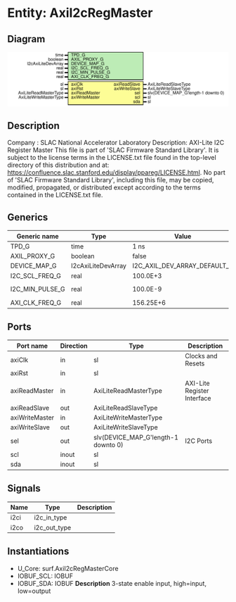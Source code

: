 # Entity: AxiI2cRegMaster

## Diagram

![Diagram](AxiI2cRegMaster.svg "Diagram")
## Description

Company    : SLAC National Accelerator Laboratory
Description: AXI-Lite I2C Register Master
This file is part of 'SLAC Firmware Standard Library'.
It is subject to the license terms in the LICENSE.txt file found in the
top-level directory of this distribution and at:
   https://confluence.slac.stanford.edu/display/ppareg/LICENSE.html.
No part of 'SLAC Firmware Standard Library', including this file,
may be copied, modified, propagated, or distributed except according to
the terms contained in the LICENSE.txt file.
## Generics

| Generic name    | Type               | Value                        | Description      |
| --------------- | ------------------ | ---------------------------- | ---------------- |
| TPD_G           | time               | 1 ns                         |                  |
| AXIL_PROXY_G    | boolean            | false                        |                  |
| DEVICE_MAP_G    | I2cAxiLiteDevArray | I2C_AXIL_DEV_ARRAY_DEFAULT_C |                  |
| I2C_SCL_FREQ_G  | real               | 100.0E+3                     | units of Hz      |
| I2C_MIN_PULSE_G | real               | 100.0E-9                     | units of seconds |
| AXI_CLK_FREQ_G  | real               | 156.25E+6                    |                  |
## Ports

| Port name      | Direction | Type                                | Description                 |
| -------------- | --------- | ----------------------------------- | --------------------------- |
| axiClk         | in        | sl                                  | Clocks and Resets           |
| axiRst         | in        | sl                                  |                             |
| axiReadMaster  | in        | AxiLiteReadMasterType               | AXI-Lite Register Interface |
| axiReadSlave   | out       | AxiLiteReadSlaveType                |                             |
| axiWriteMaster | in        | AxiLiteWriteMasterType              |                             |
| axiWriteSlave  | out       | AxiLiteWriteSlaveType               |                             |
| sel            | out       | slv(DEVICE_MAP_G'length-1 downto 0) | I2C Ports                   |
| scl            | inout     | sl                                  |                             |
| sda            | inout     | sl                                  |                             |
## Signals

| Name | Type         | Description |
| ---- | ------------ | ----------- |
| i2ci | i2c_in_type  |             |
| i2co | i2c_out_type |             |
## Instantiations

- U_Core: surf.AxiI2cRegMasterCore
- IOBUF_SCL: IOBUF
- IOBUF_SDA: IOBUF
**Description**
3-state enable input, high=input, low=output

